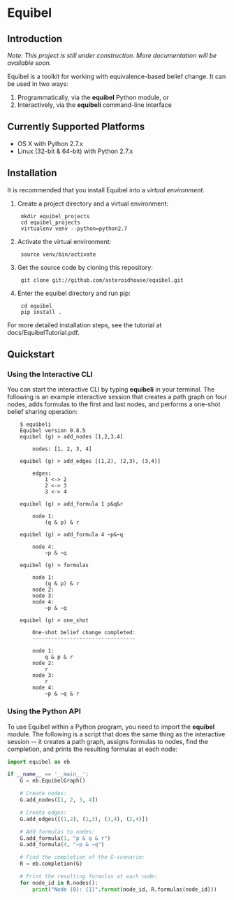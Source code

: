 # Equibel

## Introduction

*Note: This project is still under construction. More documentation will be available soon.*

Equibel is a toolkit for working with equivalence-based belief change.
It can be used in two ways:

1. Programmatically, via the **equibel** Python module, or
2. Interactively, via the **equibeli** command-line interface

## Currently Supported Platforms

* OS X with Python 2.7.x
* Linux (32-bit & 64-bit) with Python 2.7.x

## Installation

It is recommended that you install Equibel into a *virtual environment*.


1. Create a project directory and a virtual environment:

        mkdir equibel_projects
        cd equibel_projects
        virtualenv venv --python=python2.7

2. Activate the virtual environment:

        source venv/bin/activate

3. Get the source code by cloning this repository:

        git clone git://github.com/asteroidhouse/equibel.git

4. Enter the equibel directory and run pip:

        cd equibel
        pip install .

For more detailed installation steps, see the tutorial at docs/EquibelTutorial.pdf.

## Quickstart

### Using the Interactive CLI

You can start the interactive CLI by typing **equibeli** in your terminal. The 
following is an example interactive session that creates a path graph on four 
nodes, adds formulas to the first and last nodes, and performs a one-shot belief 
sharing operation:

        $ equibeli
        Equibel version 0.8.5
        equibel (g) > add_nodes [1,2,3,4]

            nodes: [1, 2, 3, 4]

        equibel (g) > add_edges [(1,2), (2,3), (3,4)]

            edges:
                1 <-> 2
                2 <-> 3
                3 <-> 4

        equibel (g) > add_formula 1 p&q&r

            node 1:
                (q & p) & r

        equibel (g) > add_formula 4 ~p&~q

            node 4:
                ~p & ~q

        equibel (g) > formulas

            node 1:
                (q & p) & r
            node 2:
            node 3:
            node 4:
                ~p & ~q

        equibel (g) > one_shot

            One-shot belief change completed:
            ---------------------------------

            node 1:
                q & p & r
            node 2:
                r
            node 3:
                r
            node 4:
                ~p & ~q & r


### Using the Python API

To use Equibel within a Python program, you need to import the **equibel** 
module. The following is a script that does the same thing as the interactive 
session -- it creates a path graph, assigns formulas to nodes, find the 
completion, and prints the resulting formulas at each node:

```python
import equibel as eb

if __name__ == '__main__':
    G = eb.EquibelGraph()

    # Create nodes:
    G.add_nodes([1, 2, 3, 4])

    # Create edges:
    G.add_edges([(1,2), (1,3), (3,4), (2,4)]) 

    # Add formulas to nodes:
    G.add_formula(1, "p & q & r")
    G.add_formula(4, "~p & ~q")

    # Find the completion of the G-scenario:
    R = eb.completion(G)

    # Print the resulting formulas at each node:
    for node_id in R.nodes():
        print("Node {0}: {1}".format(node_id, R.formulas(node_id)))
```
